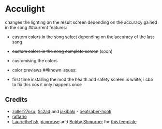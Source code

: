 # Acculight

changes the lighting on the result screen depending on the accuracy gained in the song
##current features:
- custom colors in the song select depending on the accuracy of the last song
- ~~custom colors in the song complete screen~~ (soon)
- customising the colors
- color previews 
##known issues:

 - first time installing the mod the health and safety screen is white, i cba to fix this cos it only happens once

## Credits

* [zoller27osu](https://github.com/zoller27osu), [Sc2ad](https://github.com/Sc2ad) and [jakibaki](https://github.com/jakibaki) - [beatsaber-hook](https://github.com/sc2ad/beatsaber-hook)
* [raftario](https://github.com/raftario)
* [Lauriethefish](https://github.com/Lauriethefish), [danrouse](https://github.com/danrouse) and [Bobby Shmurner](https://github.com/BobbyShmurner) for [this template](https://github.com/Lauriethefish/quest-mod-template)

